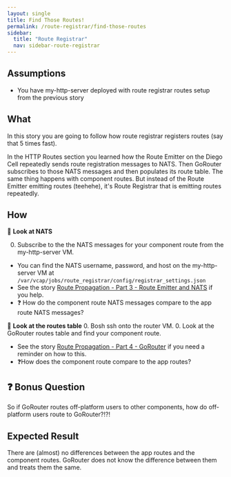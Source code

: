 ```yaml
---
layout: single
title: Find Those Routes!
permalink: /route-registrar/find-those-routes
sidebar:
  title: "Route Registrar"
  nav: sidebar-route-registrar
---
```


## Assumptions
- You have my-http-server deployed with route registrar routes setup from the
  previous story

## What

In this story you are going to follow how route registrar registers routes (say
that 5 times fast).

In the HTTP Routes section you learned how the Route Emitter on the Diego Cell
repeatedly sends route registration messages to NATS. Then GoRouter subscribes
to those NATS messages and then populates its route table. The same thing
happens with component routes. But instead of the Route Emitter emitting routes
(teehehe), it's Route Registrar that is emitting routes repeatedly.

## How

🤔 **Look at NATS**

0. Subscribe to the the NATS messages for your component route from the
my-http-server VM.
* You can find the NATS username, password, and host on the my-http-server VM
  at `/var/vcap/jobs/route_registrar/config/registrar_settings.json`
* See the story [Route Propagation - Part 3 - Route Emitter and NATS](../http-routes/route-propagation-pt-3) if you
  help.
* ❓ How do the component route NATS messages compare to the app route NATS messages?

🤔 **Look at the routes table**
0. Bosh ssh onto the router VM.
0. Look at the GoRouter routes table and find your component route.
* See the story [Route Propagation - Part 4 -
  GoRouter](../http-routes/route-propagation-pt-4) if you need a reminder on
  how to this.
* ❓How does the component route compare to the app routes?

## ❓ Bonus Question

So if GoRouter routes off-platform users to other components, how do
off-platform users route to GoRouter?!?!

## Expected Result
There are (almost) no differences between the app routes and the component
routes. GoRouter does not know the difference between them and treats them the
same.
